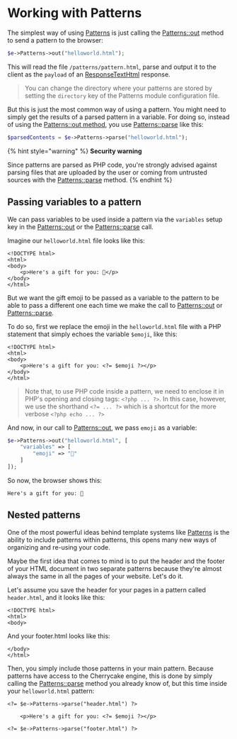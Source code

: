 # Working with Patterns

The simplest way of using [Patterns](../architecture/patterns.md) is just calling the [Patterns::out](../reference/core-modules/patterns/#out-patternname-setup-code) method to send a pattern to the browser:

```php
$e->Patterns->out("helloworld.html");
```

This will read the file `/patterns/pattern.html`, parse and output it to the client as the `payload` of an [ResponseTextHtml](../reference/core-classes/response/responsetexthtml.md) response.

> You can change the directory where your patterns are stored by setting the `directory` key of the Patterns module configuration file.

But this is just the most common way of using a pattern. You might need to simply get the results of a parsed pattern in a variable. For doing so, instead of using the [Patterns::out method](../reference/core-modules/patterns/#out-patternname-setup-code), you use [Patterns::parse](../reference/core-modules/patterns/#out-patternname-setup-code) like this:

```php
$parsedContents = $e->Patterns->parse("helloworld.html");
```

{% hint style="warning" %}
**Security warning**

Since patterns are parsed as PHP code, you're strongly advised against parsing files that are uploaded by the user or coming from untrusted sources with the [Patterns::parse](../reference/core-modules/patterns/#parse-patternname-setup) method.
{% endhint %}

## Passing variables to a pattern

We can pass variables to be used inside a pattern via the `variables` setup key in the [Patterns::out](../reference/core-modules/patterns/#out-patternname-setup-code) or the [Patterns::parse](../reference/core-modules/patterns/#parse-patternname-setup) call.

Imagine our `helloworld.html` file looks like this:

```markup
<!DOCTYPE html>
<html>
<body>
    <p>Here's a gift for you: 🧁</p>
</body>
</html>
```

But we want the gift emoji to be passed as a variable to the pattern to be able to pass a different one each time we make the call to [Patterns::out](../reference/core-modules/patterns/#out-patternname-setup-code) or [Patterns::parse](../reference/core-modules/patterns/#parse-patternname-setup).

To do so, first we replace the emoji in the `helloworld.html` file with a PHP statement that simply echoes the variable `$emoji`, like this:

```markup
<!DOCTYPE html>
<html>
<body>
    <p>Here's a gift for you: <?= $emoji ?></p>
</body>
</html>
```

> Note that, to use PHP code inside a pattern, we need to enclose it in PHP's opening and closing tags: `<?php ... ?>`. In this case, however, we use the shorthand `<?= ... ?>` which is a shortcut for the more verbose `<?php echo ... ?>`

And now, in our call to [Patterns::out](../reference/core-modules/patterns/#out-patternname-setup-code), we pass `emoji` as a variable:

```php
$e->Patterns->out("helloworld.html", [
    "variables" => [
        "emoji" => "🧸"
    ]
]);
```

So now, the browser shows this:

```markup
Here's a gift for you: 🧸
```

## Nested patterns

One of the most powerful ideas behind template systems like [Patterns](../architecture/patterns.md) is the ability to include patterns within patterns, this opens many new ways of organizing and re-using your code.

Maybe the first idea that comes to mind is to put the header and the footer of your HTML document in two separate patterns because they're almost always the same in all the pages of your website. Let's do it.

Let's assume you save the header for your pages in a pattern called `header.html`, and it looks like this:

```markup
<!DOCTYPE html>
<html>
<body>
```

And your footer.html looks like this:

```markup
</body>
</html>
```

Then, you simply include those patterns in your main pattern. Because patterns have access to the Cherrycake engine, this is done by simply calling the [Patterns::parse](../reference/core-modules/patterns/#parse-patternname-setup) method you already know of, but this time inside your `helloworld.html` pattern:

```markup
<?= $e->Patterns->parse("header.html") ?>

    <p>Here's a gift for you: <?= $emoji ?></p>

<?= $e->Patterns->parse("footer.html") ?>
```



